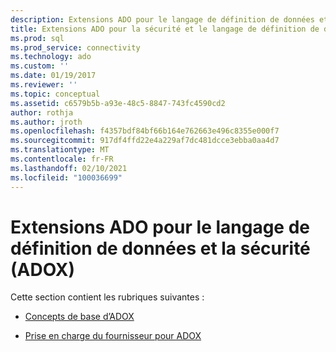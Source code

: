 ```yaml
---
description: Extensions ADO pour le langage de définition de données et la sécurité (ADOX)
title: Extensions ADO pour la sécurité et le langage de définition de données (ADOX) | Microsoft Docs
ms.prod: sql
ms.prod_service: connectivity
ms.technology: ado
ms.custom: ''
ms.date: 01/19/2017
ms.reviewer: ''
ms.topic: conceptual
ms.assetid: c6579b5b-a93e-48c5-8847-743fc4590cd2
author: rothja
ms.author: jroth
ms.openlocfilehash: f4357bdf84bf66b164e762663e496c8355e000f7
ms.sourcegitcommit: 917df4ffd22e4a229af7dc481dcce3ebba0aa4d7
ms.translationtype: MT
ms.contentlocale: fr-FR
ms.lasthandoff: 02/10/2021
ms.locfileid: "100036699"
---
```

# <a name="ado-extensions-for-data-definition-language-and-security-adox"></a>Extensions ADO pour le langage de définition de données et la sécurité (ADOX)
Cette section contient les rubriques suivantes :  
  
-   [Concepts de base d’ADOX](./adox-fundamentals.md)  
  
-   [Prise en charge du fournisseur pour ADOX](./provider-support-for-adox-ado.md)